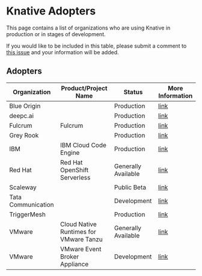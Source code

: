 # Knative Adopters

This page contains a list of organizations who are using Knative in production or in stages of development.

If you would like to be included in this table, please submit a comment to [this issue](https://github.com/knative/community/issues/696) and your information will be added.

## Adopters

| Organization       | Product/Project Name                    | Status              | More Information                                                     |
| ------------------ | --------------------------------------- | ------------------- | -------------------------------------------------------------------- |
| Blue Origin        |                                         | Production          | [link](https://www.blueorigin.com/)                                  |
| deepc.ai           |                                         | Production          | [link](https://www.deepc.ai/)                                        |
| Fulcrum            | Fulcrum                                 | Production          | [link](https://www.fulcrumapp.com/)                                  |
| Grey Rook          |                                         | Production          | [link](https://www.greyrook.com)                                     |
| IBM                | IBM Cloud Code Engine                   | Production          | [link](https://cloud.ibm.com/codeengine)                             |
| Red Hat            | Red Hat OpenShift Serverless            | Generally Available | [link](https://www.openshift.com/learn/topics/serverless)            |
| Scaleway           |                                         | Public Beta         | [link](https://www.scaleway.com/en)                                  |
| Tata Communication |                                         | Development         | [link](https://www.tatacommunications.com/solutions/cloud/platforms) |
| TriggerMesh        |                                         | Production          | [link](https://triggermesh.com)                                      |
| VMware             | Cloud Native Runtimes for VMware Tanzu  | Generally Available | [link](https://network.tanzu.vmware.com/products/serverless)         |
| VMware             | VMware Event Broker Appliance           | Development         | [link](https://vmweventbroker.io/)                                   |
